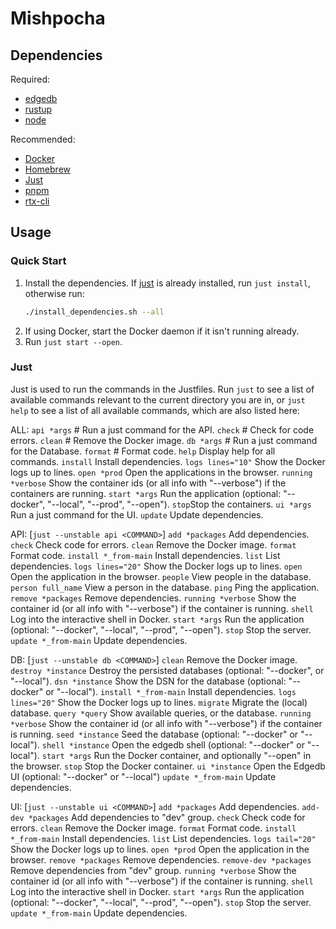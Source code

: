  # Mishpocha

 ## Dependencies

 Required:

 - [edgedb](https://www.edgedb.com/)
 - [rustup](https://rustup.rs/)
 - [node](https://nodejs.org/en)

 Recommended:

 - [Docker](https://www.docker.com/ "Docker")
 - [Homebrew](https://brew.sh/ "Homebrew")
 - [Just](https://just.systems/man/en/ "Just")
 - [pnpm](https://pnpm.io/ "pnpm")
 - [rtx-cli](https://lib.rs/crates/rtx-cli "rtx")

 ## Usage

 ### Quick Start

 1. Install the dependencies. If [just](https://just.systems/man/en/) is already installed, run `just install`,
    otherwise run:
    ```sh
    ./install_dependencies.sh --all
    ```
 2. If using Docker, start the Docker daemon if it isn't running already.
 3. Run `just start --open`.

 ### Just

 Just is used to run the commands in the Justfiles. Run `just` to see a list of
 available commands relevant to the current directory you are in, or `just help`
 to see a list of all available commands, which are also listed here:

 ALL:
 `api *args` # Run a just command for the API.
 `check` # Check for code errors.
 `clean` # Remove the Docker image.
 `db *args` # Run a just command for the Database.
 `format` # Format code.
 `help` Display help for all commands.
 `install` Install dependencies.
 `logs lines="10"` Show the Docker logs up to <lines> lines.
 `open *prod` Open the applications in the browser.
 `running *verbose` Show the container ids (or all info with "--verbose") if the
 containers are running.
 `start *args` Run the application (optional: "--docker", "--local", "--prod",
 "--open").
 `stop`Stop the containers.
 `ui *args` Run a just command for the UI.
 `update` Update dependencies.

 API: [`just --unstable api <COMMAND>`]
 `add *packages` Add dependencies.
 `check` Check code for errors.
 `clean` Remove the Docker image.
 `format` Format code.
 `install *_from-main` Install dependencies.
 `list` List dependencies.
 `logs lines="20"` Show the Docker logs up to <lines> lines.
 `open` Open the application in the browser.
 `people` View people in the database.
 `person full_name` View a person in the database.
 `ping` Ping the application.
 `remove *packages` Remove dependencies.
 `running *verbose` Show the container id (or all info with "--verbose") if the container is running.
 `shell` Log into the interactive shell in Docker.
 `start *args` Run the application (optional: "--docker", "--local", "--prod", "--open").
 `stop` Stop the server.
 `update *_from-main` Update dependencies.

 DB: [`just --unstable db <COMMAND>`]
 `clean` Remove the Docker image.
 `destroy *instance` Destroy the persisted databases (optional: "--docker", or "--local").
 `dsn *instance` Show the DSN for the database (optional: "--docker" or "--local").
 `install *_from-main` Install dependencies.
 `logs lines="20"` Show the Docker logs up to <lines> lines.
 `migrate` Migrate the (local) database.
 `query *query` Show available queries, or <query> the database.
 `running *verbose` Show the container id (or all info with "--verbose") if the container is running.
 `seed *instance` Seed the database (optional: "--docker" or "--local").
 `shell *instance` Open the edgedb shell (optional: "--docker" or "--local").
 `start *args` Run the Docker container, and optionally "--open" in the browser.
 `stop` Stop the Docker container.
 `ui *instance` Open the Edgedb UI (optional: "--docker" or "--local")
 `update *_from-main` Update dependencies.

 UI: [`just --unstable ui <COMMAND>`]
 `add *packages` Add dependencies.
 `add-dev *packages` Add dependencies to "dev" group.
 `check` Check code for errors.
 `clean` Remove the Docker image.
 `format` Format code.
 `install *_from-main` Install dependencies.
 `list` List dependencies.
 `logs tail="20"` Show the Docker logs up to <lines> lines.
 `open *prod` Open the application in the browser.
 `remove *packages` Remove dependencies.
 `remove-dev *packages` Remove dependencies from "dev" group.
 `running *verbose` Show the container id (or all info with "--verbose") if the container is running.
 `shell` Log into the interactive shell in Docker.
 `start *args` Run the application (optional: "--docker", "--local", "--prod", "--open").
 `stop` Stop the server.
 `update *_from-main` Update dependencies.
